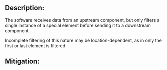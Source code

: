 ## Description:

The software receives data from an upstream component, but only filters a single instance of a special element before sending it to a downstream component.

Incomplete filtering of this nature may be location-dependent, as in only the first or last element is filtered.

## Mitigation:
